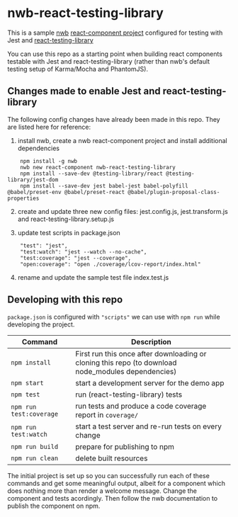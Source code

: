 # nwb-react-testing-library
This is a sample [nwb](https://github.com/insin/nwb) [react-component project](https://github.com/insin/nwb/blob/master/docs/guides/ReactComponents.md#developing-react-components-and-libraries-with-nwb) configured for testing with Jest and [react-testing-library](https://github.com/testing-library/react-testing-library) 

You can use this repo as a starting point when building react components testable with Jest and react-testing-library (rather than nwb's default testing setup of Karma/Mocha and PhantomJS).  

## Changes made to enable Jest and react-testing-library
The following config changes have already been made in this repo. They are listed here for reference:

1. install nwb, create a nwb react-component project and install additional dependencies
```
    npm install -g nwb
    nwb new react-component nwb-react-testing-library
    npm install --save-dev @testing-library/react @testing-library/jest-dom
    npm install --save-dev jest babel-jest babel-polyfill @babel/preset-env @babel/preset-react @babel/plugin-proposal-class-properties
 ```

2. create and update three new config files: jest.config.js, jest.transform.js and react-testing-library.setup.js

3. update test scripts in package.json
```
    "test": "jest",
    "test:watch": "jest --watch --no-cache",
    "test:coverage": "jest --coverage",
    "open:coverage": "open ./coverage/lcov-report/index.html"
 ```

4. rename and update the sample test file index.test.js

## Developing with this repo
`package.json` is configured with `"scripts"` we can use with `npm run` while developing the project.

Command | Description |
--- | ---
`npm install` | First run this once after downloading or cloning this repo (to download node_modules dependencies) 
`npm start` | start a development server for the demo app
`npm test` | run (react-testing-library) tests
`npm run test:coverage` | run tests and produce a code coverage report in `coverage/`
`npm run test:watch` | start a test server and re-run tests on every change
`npm run build` | prepare for publishing to npm
`npm run clean` | delete built resources

The initial project is set up so you can successfully run each of these commands and get some meaningful output, albeit for a component which does nothing more than render a welcome message. Change the component and tests acordingly. Then follow the nwb documentation to publish the component on npm.

